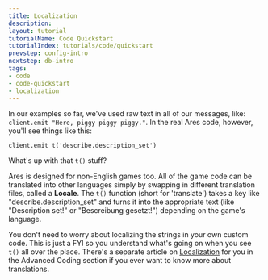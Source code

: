 ```yaml
---
title: Localization
description:
layout: tutorial
tutorialName: Code Quickstart
tutorialIndex: tutorials/code/quickstart
prevstep: config-intro
nextstep: db-intro
tags: 
- code
- code-quickstart
- localization
---
```


In our examples so far, we've used raw text in all of our messages, like: `client.emit "Here, piggy piggy piggy."`.  In the real Ares code, however, you'll see things like this:

    client.emit t('describe.description_set')

What's up with that `t()` stuff?

Ares is designed for non-English games too.  All of the game code can be translated into other languages simply by swapping in different translation files, called a **Locale**.  The `t()` function (short for 'translate') takes a key like "describe.description_set" and turns it into the appropriate text (like "Description set!" or "Bescreibung gesetzt!") depending on the game's language.

You don't need to worry about localizing the strings in your own custom code.  This is just a FYI so you understand what's going on when you see `t()` all over the place.  There's a separate article on [Localization](/tutorials/code/localization) for you in the Advanced Coding section if you ever want to know more about translations.